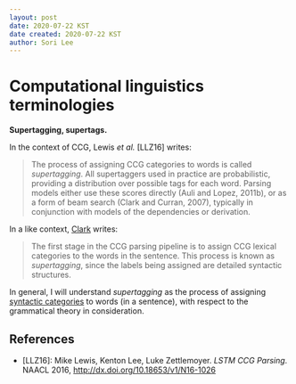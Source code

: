 ```yaml
---
layout: post
date: 2020-07-22 KST
date created: 2020-07-22 KST
author: Sori Lee
---
```


# Computational linguistics terminologies

**Supertagging, supertags.**

In the context of CCG, Lewis *et al.* [LLZ16] writes:

> The process of assigning CCG categories to words is called *supertagging*. All supertaggers used in practice are probabilistic, providing a distribution over possible tags for each word. Parsing models either use these scores directly (Auli and Lopez, 2011b), or as a form of beam search (Clark and Curran, 2007), typically in conjunction with models of the dependencies or derivation.

In a like context, [Clark](https://www.cl.cam.ac.uk/teaching/1011/L107/clark-lecture7.pdf) writes:

> The first stage in the CCG parsing pipeline is to assign CCG lexical categories to the words in the sentence. This process is known as *supertagging*, since the labels being assigned are detailed syntactic structures.

In general, I will understand *supertagging* as the process of assigning [syntactic categories](https://en.wikipedia.org/wiki/Syntactic_category) to words (in a sentence), with respect to the grammatical theory in consideration.

## References

- [LLZ16]: Mike Lewis, Kenton Lee, Luke Zettlemoyer. *LSTM CCG Parsing*. NAACL 2016, http://dx.doi.org/10.18653/v1/N16-1026
